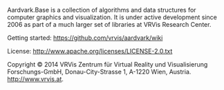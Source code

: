 Aardvark.Base is a collection of algorithms and data structures for computer graphics and visualization.
It is under active development since 2006 as part of a much larger set of libraries at VRVis Research Center.

Getting started: https://github.com/vrvis/aardvark/wiki


License: http://www.apache.org/licenses/LICENSE-2.0.txt

Copyright © 2014 VRVis Zentrum für Virtual Reality und Visualisierung Forschungs-GmbH, Donau-City-Strasse 1, A-1220 Wien, Austria. http://www.vrvis.at.
